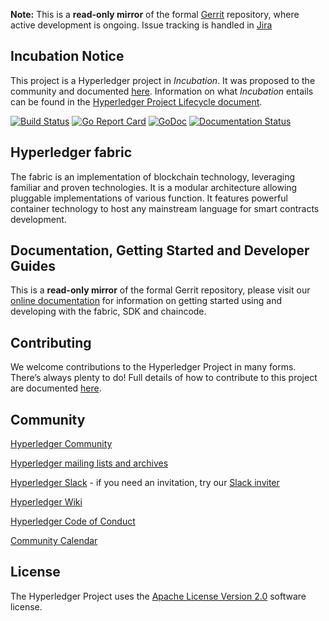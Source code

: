 
**Note:** This is a **read-only mirror** of the formal [Gerrit](https://gerrit.hyperledger.org/r/#/admin/projects/fabric) repository,
where active development is ongoing. Issue tracking is handled in [Jira](https://jira.hyperledger.org/secure/RapidBoard.jspa?projectKey=FAB&rapidView=5&view=planning)

## Incubation Notice

This project is a Hyperledger project in _Incubation_. It was proposed to the
community and documented [here](https://goo.gl/RYQZ5N). Information on what
_Incubation_ entails can be found in the [Hyperledger Project Lifecycle
document](https://goo.gl/4edNRc).

[![Build Status](https://jenkins.hyperledger.org/buildStatus/icon?job=fabric-merge-x86_64)](https://jenkins.hyperledger.org/view/fabric/job/fabric-merge-x86_64/)
[![Go Report Card](https://goreportcard.com/badge/github.com/abchain/fabric)](https://goreportcard.com/report/github.com/abchain/fabric)
[![GoDoc](https://godoc.org/github.com/abchain/fabric?status.svg)](https://godoc.org/github.com/abchain/fabric)
[![Documentation Status](https://readthedocs.org/projects/hyperledger-fabric/badge/?version=latest)](http://hyperledger-fabric.readthedocs.io/en/latest/?badge=latest)

## Hyperledger fabric

The fabric is an implementation of blockchain technology, leveraging familiar
and proven technologies. It is a modular architecture allowing pluggable
implementations of various function. It features powerful container technology
to host any mainstream language for smart contracts development.

## Documentation, Getting Started and Developer Guides

This is a **read-only mirror** of the formal Gerrit repository, please visit our
[online documentation](http://hyperledger-fabric.readthedocs.io/en/latest/) for
information on getting started using and developing with the fabric, SDK and chaincode.

## Contributing

We welcome contributions to the Hyperledger Project in many forms. There’s always plenty to do!
Full details of how to contribute to this project are documented [here](http://hyperledger-fabric.readthedocs.io/en/latest/CONTRIBUTING/).

## Community

[Hyperledger Community](https://www.hyperledger.org/community)

[Hyperledger mailing lists and archives](http://lists.hyperledger.org/)

[Hyperledger Slack](http://hyperledgerproject.slack.com) - if you need an invitation, try our [Slack inviter](https://slack.hyperledger.org)

[Hyperledger Wiki](https://github.com/hyperledger/hyperledger/wiki)

[Hyperledger Code of Conduct](https://github.com/hyperledger/hyperledger/wiki/Hyperledger-Project-Code-of-Conduct)

[Community Calendar](https://github.com/hyperledger/hyperledger/wiki/PublicMeetingCalendar)

## License <a name="license"></a>
The Hyperledger Project uses the [Apache License Version 2.0](LICENSE) software
license.
